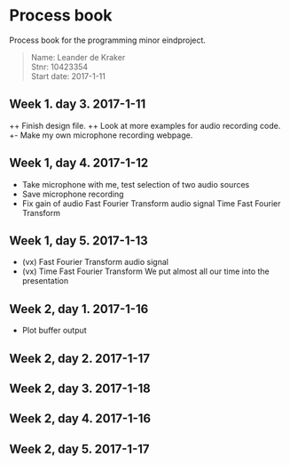 # Process book

Process book for the programming minor eindproject.

> Name: Leander de Kraker<br>
> Stnr: 10423354<br>
> Start date: 2017-1-11<br>

## Week 1. day 3. 2017-1-11

++ Finish design file.
++ Look at more examples for audio recording code.
+-  Make my own microphone recording webpage.

## Week 1, day 4. 2017-1-12

- Take microphone with me, test selection of two audio sources
- Save microphone recording
- Fix gain of audio
 Fast Fourier Transform audio signal
 Time Fast Fourier Transform


## Week 1, day 5. 2017-1-13

- (vx) Fast Fourier Transform audio signal
- (vx) Time Fast Fourier Transform
We put almost all our time into the presentation

## Week 2, day 1. 2017-1-16

- Plot buffer output

## Week 2, day 2. 2017-1-17


## Week 2, day 3. 2017-1-18


## Week 2, day 4. 2017-1-16

## Week 2, day 5. 2017-1-17

